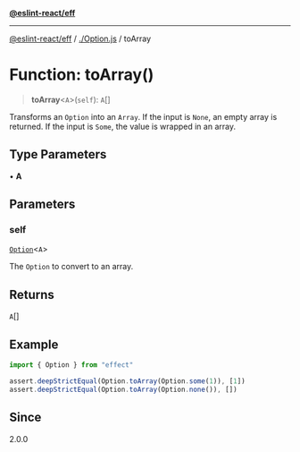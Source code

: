 [**@eslint-react/eff**](../../README.md)

***

[@eslint-react/eff](../../README.md) / [./Option.js](../README.md) / toArray

# Function: toArray()

> **toArray**\<`A`\>(`self`): `A`[]

Transforms an `Option` into an `Array`.
If the input is `None`, an empty array is returned.
If the input is `Some`, the value is wrapped in an array.

## Type Parameters

• **A**

## Parameters

### self

[`Option`](../type-aliases/Option.md)\<`A`\>

The `Option` to convert to an array.

## Returns

`A`[]

## Example

```ts
import { Option } from "effect"

assert.deepStrictEqual(Option.toArray(Option.some(1)), [1])
assert.deepStrictEqual(Option.toArray(Option.none()), [])
```

## Since

2.0.0
